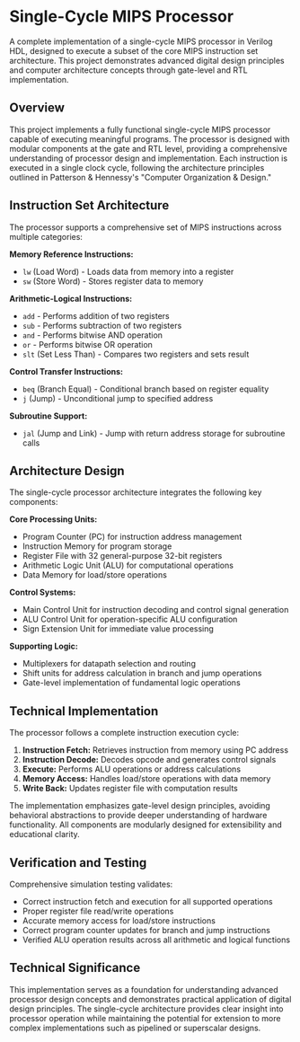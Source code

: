 # Single-Cycle MIPS Processor

A complete implementation of a single-cycle MIPS processor in Verilog HDL, designed to execute a subset of the core MIPS instruction set architecture. This project demonstrates advanced digital design principles and computer architecture concepts through gate-level and RTL implementation.

## Overview

This project implements a fully functional single-cycle MIPS processor capable of executing meaningful programs. The processor is designed with modular components at the gate and RTL level, providing a comprehensive understanding of processor design and implementation. Each instruction is executed in a single clock cycle, following the architecture principles outlined in Patterson & Hennessy's "Computer Organization & Design."

## Instruction Set Architecture

The processor supports a comprehensive set of MIPS instructions across multiple categories:

**Memory Reference Instructions:**
- `lw` (Load Word) - Loads data from memory into a register
- `sw` (Store Word) - Stores register data to memory

**Arithmetic-Logical Instructions:**
- `add` - Performs addition of two registers
- `sub` - Performs subtraction of two registers  
- `and` - Performs bitwise AND operation
- `or` - Performs bitwise OR operation
- `slt` (Set Less Than) - Compares two registers and sets result

**Control Transfer Instructions:**
- `beq` (Branch Equal) - Conditional branch based on register equality
- `j` (Jump) - Unconditional jump to specified address

**Subroutine Support:**
- `jal` (Jump and Link) - Jump with return address storage for subroutine calls

## Architecture Design

The single-cycle processor architecture integrates the following key components:

**Core Processing Units:**
- Program Counter (PC) for instruction address management
- Instruction Memory for program storage
- Register File with 32 general-purpose 32-bit registers
- Arithmetic Logic Unit (ALU) for computational operations
- Data Memory for load/store operations

**Control Systems:**
- Main Control Unit for instruction decoding and control signal generation
- ALU Control Unit for operation-specific ALU configuration
- Sign Extension Unit for immediate value processing

**Supporting Logic:**
- Multiplexers for datapath selection and routing
- Shift units for address calculation in branch and jump operations
- Gate-level implementation of fundamental logic operations

## Technical Implementation

The processor follows a complete instruction execution cycle:

1. **Instruction Fetch:** Retrieves instruction from memory using PC address
2. **Instruction Decode:** Decodes opcode and generates control signals
3. **Execute:** Performs ALU operations or address calculations
4. **Memory Access:** Handles load/store operations with data memory
5. **Write Back:** Updates register file with computation results

The implementation emphasizes gate-level design principles, avoiding behavioral abstractions to provide deeper understanding of hardware functionality. All components are modularly designed for extensibility and educational clarity.

## Verification and Testing

Comprehensive simulation testing validates:
- Correct instruction fetch and execution for all supported operations
- Proper register file read/write operations
- Accurate memory access for load/store instructions
- Correct program counter updates for branch and jump instructions
- Verified ALU operation results across all arithmetic and logical functions

## Technical Significance

This implementation serves as a foundation for understanding advanced processor design concepts and demonstrates practical application of digital design principles. The single-cycle architecture provides clear insight into processor operation while maintaining the potential for extension to more complex implementations such as pipelined or superscalar designs.
